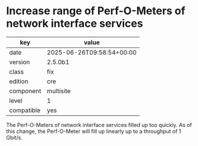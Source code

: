 [//]: # (werk v2)
# Increase range of Perf-O-Meters of network interface services

key        | value
---------- | ---
date       | 2025-06-26T09:58:54+00:00
version    | 2.5.0b1
class      | fix
edition    | cre
component  | multisite
level      | 1
compatible | yes

The Perf-O-Meters of network interface services filled up too quickly.
As of this change, the Perf-O-Meter will fill up linearly up to a throughput of 1 Gbit/s.
